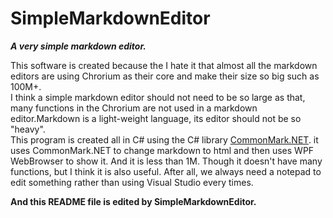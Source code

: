 # SimpleMarkdownEditor
***A very simple markdown editor.***

This software is created because the I hate it that almost all the markdown editors
are using Chrorium as their core and make their size so big such as 100M+.  
I think a simple markdown editor should not need to be so large as that, many functions in the
Chrorium are not used in a markdown editor.Markdown is a light-weight language, its editor should
not be so "heavy".  
This program is created all in C# using the C# library
[CommonMark.NET](https://github.com/Knagis/CommonMark.NET).
it uses CommonMark.NET to change markdown to html and then uses WPF WebBrowser to show it.
And it is less than 1M. Though it doesn't have many functions, but I think it is also useful.
After all, we always need a notepad to edit something
rather than using Visual Studio every times.  

**And this README file is edited by SimpleMarkdownEditor.**




